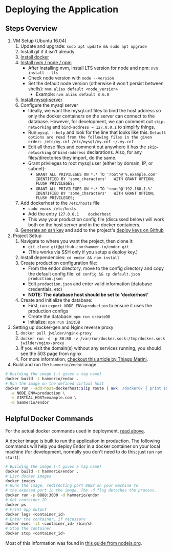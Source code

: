# Deploying the Application

## Steps Overview

1. VM Setup (Ubuntu 16.04)
   1. Update and upgrade: `sudo apt update && sudo apt upgrade`
   2. Install git if it isn't already
   3. [Install docker](https://docs.docker.com/install/linux/docker-ce/ubuntu/)
   4. [Install nvm / node / npm](http://nodesource.com/blog/installing-node-js-tutorial-using-nvm-on-mac-os-x-and-ubuntu/)
      - After installing nvm, install LTS version for node and npm: `nvm install --lts`
      - Check node version with `node --version`
      - Set the default node version (otherwise it won't persist between shells): `nvm alias default <node_version>`
        - Example: `nvm alias default 8.6.0`
   5. [Install mysql-server](https://www.digitalocean.com/community/tutorials/how-to-install-mysql-on-ubuntu-16-04)
   6. Configure the mysql server
      - Ideally, we want the mysql.cnf files to bind the host address so only
        the docker containers on the server can connect to the database.
        However, for development, we can comment out `skip-networking` and
        `bind-address = 127.0.0.1` to simplify things.
      - Run `mysql --help` and look for the line that looks like this:
        `Default options are read from the following files in the given order: /etc/my.cnf /etc/mysql/my.cnf ~/.my.cnf` 
      - Edit all those files and comment out anywhere it has the `skip-networking`
        or `bind-address` declarations. Also, for any files/directories they import,
        do the same.
      - Grant privileges to root mysql user (either by domain, IP, or subnet):
        - `GRANT ALL PRIVILEGES ON *.* TO 'root'@'%.example.com'
             IDENTIFIED BY 'some_characters'  
             WITH GRANT OPTION;
           FLUSH PRIVILEGES;`
        - `GRANT ALL PRIVILEGES ON *.* TO 'root'@'192.168.1.%'
             IDENTIFIED BY 'some_characters'  
             WITH GRANT OPTION;
           FLUSH PRIVILEGES;`
   7. Add dockerhost to the `/etc/hosts` file
      - `sudo emacs /etc/hosts`
      - Add the entry `127.0.0.1    dockerhost`
      - This way your production config file (discussed below) will work both
        on the host server and in the docker containers.
   8. [Generate an ssh key](https://help.github.com/articles/generating-a-new-ssh-key-and-adding-it-to-the-ssh-agent/)
      and add to the project's [deploy keys on Github](https://github.com/blog/2024-read-only-deploy-keys)
2. Project Setup
   1. Navigate to where you want the project, then clone it:
      - `git clone git@github.com:hammer-io/endor.git`
      - (This works via SSH only if you setup a deploy key.)
   2. Install dependencies: `cd endor && npm install`
   3. Create production configuration file:
      - From the endor directory, move to the config directory and copy the default config file: `cd config && cp default.json production.json`
      - Edit `production.json` and enter valid information (database credentials, etc)
      - **NOTE: The database host should be set to 'dockerhost'**
   4. Create and initialize the database:
      - First, run `export NODE_ENV=production` to ensure it uses the production configs
      - Create the database: `npm run createDB`
      - Initialize: `npm run initDB`
3. Setting up docker-gen and Nginx reverse proxy
   1. `docker pull jwilder/nginx-proxy`
   2. `docker run -d -p 80:80 -v /var/run/docker.sock:/tmp/docker.sock jwilder/nginx-proxy`
   3. If you visit the domain(s) without any services running, you should see the 503 page from nginx
   4. For more information, [checkout this article by Thiago Marini](https://tech.mybuilder.com/virtual-hosts-with-docker/#the-solution-docker-gen--nginx-reverse-proxy).
4. Build and run the `hammerio/endor` image

```bash
# Building the image (-t gives a tag name)
docker build -t hammerio/endor .
# Run the image on the defined virtual host
docker run --add-host=dockerhost:$(ip route | awk '/docker0/ { print $NF }') \
  -e NODE_ENV=production \
  -e VIRTUAL_HOST=example.com \
  -d hammerio/endor
```

## Helpful Docker Commands

For the actual docker commands used in deployment, [read above](#steps-overview).

A [docker](https://www.docker.com) image is built to run the application in
production. The following commands will help you deploy Endor in a docker
container on your local machine (for development, normally you don't need
to do this; just run `npm start`):

```bash
# Building the image (-t gives a tag name)
docker build -t hammerio/endor .
# List docker images
docker images
# Runs the image, redirecting port 8888 on your machine to
# the exposed port in the image. The -d flag detaches the process. 
docker run -p 8888:3000 -d hammerio/endor
# Get container ID
docker ps
# Print app output
docker logs <container_id>
# Enter the container, if necessary
docker exec -it <container_id> /bin/sh
# Stop the container
docker stop <container_id>
```

Most of this information was found in
[this guide from nodejs.org](https://nodejs.org/en/docs/guides/nodejs-docker-webapp/).
